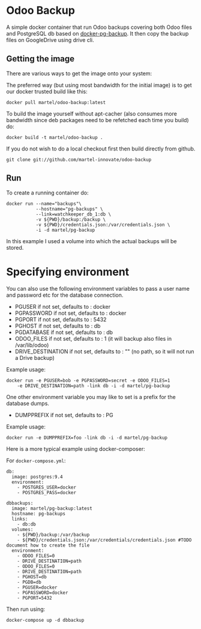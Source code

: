 # Odoo Backup


A simple docker container that run Odoo backups covering both Odoo files and PostgreSQL db based on [docker-pg-backup](https://github.com/kartoza/docker-pg-backup).
It then copy the backup files on GoogleDrive using drive cli.

## Getting the image

There are various ways to get the image onto your system:

The preferred way (but using most bandwidth for the initial image) is to
get our docker trusted build like this:


```
docker pull martel/odoo-backup:latest
```


To build the image yourself without apt-cacher (also consumes more bandwidth
since deb packages need to be refetched each time you build) do:

```
docker build -t martel/odoo-backup .
```

If you do not wish to do a local checkout first then build directly from github.

```
git clone git://github.com/martel-innovate/odoo-backup
```

## Run


To create a running container do:

```
docker run --name="backups"\
           --hostname="pg-backups" \
           --link=watchkeeper_db_1:db \
           -v ${PWD}/backup:/backup \
           -v ${PWD}/credentials.json:/var/credentials.json \
           -i -d martel/pg-backup
```
           
In this example I used a volume into which the actual backups will be
stored.

# Specifying environment


You can also use the following environment variables to pass a 
user name and password etc for the database connection.


* PGUSER if not set, defaults to : docker
* PGPASSWORD if not set, defaults to : docker
* PGPORT if not set, defaults to : 5432
* PGHOST if not set, defaults to : db
* PGDATABASE if not set, defaults to : db
* ODOO_FILES if not set, defaults to : 1 (it will backup also files in /var/lib/odoo)
* DRIVE_DESTINATION if not set, defaults to : "" (no path, so it will not run a Drive backup)

Example usage:

```
docker run -e PGUSER=bob -e PGPASSWORD=secret -e ODOO_FILES=1
    -e DRIVE_DESTINATION=path -link db -i -d martel/pg-backup
```

One other environment variable you may like to set is a prefix for the 
database dumps.

* DUMPPREFIX if not set, defaults to : PG

Example usage:

```
docker run -e DUMPPREFIX=foo -link db -i -d martel/pg-backup
```

Here is a more typical example using docker-composer:

For ``docker-compose.yml``:

```
db:
  image: postgres:9.4
  environment:
    - POSTGRES_USER=docker
    - POSTGRES_PASS=docker

dbbackups:
  image: martel/pg-backup:latest
  hostname: pg-backups
  links:
    - db:db
  volumes:
    - ${PWD}/backup:/var/backup
    - ${PWD}/credentials.json:/var/credentials/credentials.json #TODO document how to create the file
  environment:
    - ODOO_FILES=0
    - DRIVE_DESTINATION=path
    - ODOO_FILES=0
    - DRIVE_DESTINATION=path
    - PGHOST=db
    - PGDB=db
    - PGUSER=docker
    - PGPASSWORD=docker
    - PGPORT=5432
```

Then run using:

```
docker-compose up -d dbbackup
```